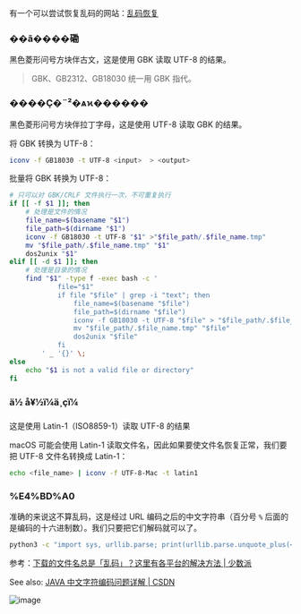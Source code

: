 有一个可以尝试恢复乱码的网站：[乱码恢复](http://www.mytju.com/classcode/tools/messycoderecover.asp)

### ��ã����磡

黑色菱形问号方块伴古文，这是使用 GBK 读取 UTF-8 的结果。

> GBK、GB2312、GB18030 统一用 GBK 指代。

### ����Ҫ�¨²�ѧϰ������

黑色菱形问号方块伴拉丁字母，这是使用 UTF-8 读取 GBK 的结果。

将 GBK 转换为 UTF-8：

```sh
iconv -f GB18030 -t UTF-8 <input>  > <output>
```

批量将 GBK 转换为 UTF-8：

```sh
# 只可以对 GBK/CRLF 文件执行一次，不可重复执行
if [[ -f $1 ]]; then
    # 处理是文件的情况
    file_name=$(basename "$1")
    file_path=$(dirname "$1")
    iconv -f GB18030 -t UTF-8 "$1" >"$file_path/.$file_name.tmp"
    mv "$file_path/.$file_name.tmp" "$1"
    dos2unix "$1"
elif [[ -d $1 ]]; then
    # 处理是目录的情况
    find "$1" -type f -exec bash -c '
            file="$1"
            if file "$file" | grep -i "text"; then
                file_name=$(basename "$file")
                file_path=$(dirname "$file")
                iconv -f GB18030 -t UTF-8 "$file" > "$file_path/.$file_name.tmp"
                mv "$file_path/.$file_name.tmp" "$file"
                dos2unix "$file"
            fi
        ' _ '{}' \;
else
    echo "$1 is not a valid file or directory"
fi
```

### ä½ å¥½ï¼ä¸çï¼

这是使用 Latin-1（ISO8859-1）读取 UTF-8 的结果

macOS 可能会使用 Latin-1 读取文件名，因此如果要使文件名恢复正常，我们要把 UTF-8 文件名转换成 Latin-1：

```sh
echo <file_name> | iconv -f UTF-8-Mac -t latin1
```

### %E4%BD%A0

准确的来说这不算乱码，这是经过 URL 编码之后的中文字符串（百分号 `%` 后面的是编码的十六进制数）。我们只要把它们解码就可以了。

```sh
python3 -c "import sys, urllib.parse; print(urllib.parse.unquote_plus(<input>)) > <output>
```

参考：[下载的文件名总是「乱码」？这里有各平台的解决方法 | 少数派](https://sspai.com/post/44360)

See also: [JAVA 中文字符编码问题详解 | CSDN](https://blog.csdn.net/youyue/article/details/4580402)

![image](https://img2024.cnblogs.com/blog/2778973/202405/2778973-20240517010214593-255777196.png)